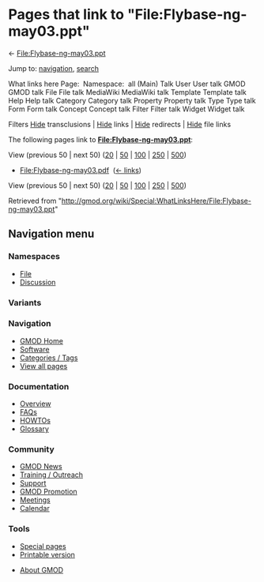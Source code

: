 <div id="mw-page-base" class="noprint">

</div>

<div id="mw-head-base" class="noprint">

</div>

<div id="content" class="mw-body" role="main">

<span id="top"></span>

<div id="mw-js-message" style="display:none;">

</div>



# <span dir="auto">Pages that link to "File:Flybase-ng-may03.ppt"</span>

<div id="bodyContent">

<div id="contentSub">

←
[File:Flybase-ng-may03.ppt](/wiki/File:Flybase-ng-may03.ppt "File:Flybase-ng-may03.ppt")

</div>

<div id="jump-to-nav" class="mw-jump">

Jump to: [navigation](#mw-navigation), [search](#p-search)

</div>

<div id="mw-content-text">

What links here Page:  Namespace:  all (Main) Talk User User talk GMOD
GMOD talk File File talk MediaWiki MediaWiki talk Template Template talk
Help Help talk Category Category talk Property Property talk Type Type
talk Form Form talk Concept Concept talk Filter Filter talk Widget
Widget talk

Filters
[Hide](/mediawiki/index.php?title=Special:WhatLinksHere/File:Flybase-ng-may03.ppt&hidetrans=1 "Special:WhatLinksHere/File:Flybase-ng-may03.ppt")
transclusions \|
[Hide](/mediawiki/index.php?title=Special:WhatLinksHere/File:Flybase-ng-may03.ppt&hidelinks=1 "Special:WhatLinksHere/File:Flybase-ng-may03.ppt")
links \|
[Hide](/mediawiki/index.php?title=Special:WhatLinksHere/File:Flybase-ng-may03.ppt&hideredirs=1 "Special:WhatLinksHere/File:Flybase-ng-may03.ppt")
redirects \|
[Hide](/mediawiki/index.php?title=Special:WhatLinksHere/File:Flybase-ng-may03.ppt&hideimages=1 "Special:WhatLinksHere/File:Flybase-ng-may03.ppt")
file links

The following pages link to
**[File:Flybase-ng-may03.ppt](/wiki/File:Flybase-ng-may03.ppt "File:Flybase-ng-may03.ppt")**:

View (previous 50 \| next 50)
([20](/mediawiki/index.php?title=Special:WhatLinksHere/File:Flybase-ng-may03.ppt&limit=20 "Special:WhatLinksHere/File:Flybase-ng-may03.ppt")
\|
[50](/mediawiki/index.php?title=Special:WhatLinksHere/File:Flybase-ng-may03.ppt&limit=50 "Special:WhatLinksHere/File:Flybase-ng-may03.ppt")
\|
[100](/mediawiki/index.php?title=Special:WhatLinksHere/File:Flybase-ng-may03.ppt&limit=100 "Special:WhatLinksHere/File:Flybase-ng-may03.ppt")
\|
[250](/mediawiki/index.php?title=Special:WhatLinksHere/File:Flybase-ng-may03.ppt&limit=250 "Special:WhatLinksHere/File:Flybase-ng-may03.ppt")
\|
[500](/mediawiki/index.php?title=Special:WhatLinksHere/File:Flybase-ng-may03.ppt&limit=500 "Special:WhatLinksHere/File:Flybase-ng-may03.ppt"))

- [File:Flybase-ng-may03.pdf](/wiki/File:Flybase-ng-may03.pdf "File:Flybase-ng-may03.pdf")
  ‎ <span class="mw-whatlinkshere-tools">([←
  links](/mediawiki/index.php?title=Special:WhatLinksHere&target=File%3AFlybase-ng-may03.pdf "Special:WhatLinksHere"))</span>

View (previous 50 \| next 50)
([20](/mediawiki/index.php?title=Special:WhatLinksHere/File:Flybase-ng-may03.ppt&limit=20 "Special:WhatLinksHere/File:Flybase-ng-may03.ppt")
\|
[50](/mediawiki/index.php?title=Special:WhatLinksHere/File:Flybase-ng-may03.ppt&limit=50 "Special:WhatLinksHere/File:Flybase-ng-may03.ppt")
\|
[100](/mediawiki/index.php?title=Special:WhatLinksHere/File:Flybase-ng-may03.ppt&limit=100 "Special:WhatLinksHere/File:Flybase-ng-may03.ppt")
\|
[250](/mediawiki/index.php?title=Special:WhatLinksHere/File:Flybase-ng-may03.ppt&limit=250 "Special:WhatLinksHere/File:Flybase-ng-may03.ppt")
\|
[500](/mediawiki/index.php?title=Special:WhatLinksHere/File:Flybase-ng-may03.ppt&limit=500 "Special:WhatLinksHere/File:Flybase-ng-may03.ppt"))

</div>

<div class="printfooter">

Retrieved from
"<http://gmod.org/wiki/Special:WhatLinksHere/File:Flybase-ng-may03.ppt>"

</div>

<div id="catlinks" class="catlinks catlinks-allhidden">

</div>

<div class="visualClear">

</div>

</div>

</div>

<div id="mw-navigation">

## Navigation menu

<div id="mw-head">



<div id="left-navigation">

<div id="p-namespaces" class="vectorTabs" role="navigation"
aria-labelledby="p-namespaces-label">

### Namespaces

- <span id="ca-nstab-image"><a href="/wiki/File:Flybase-ng-may03.ppt" accesskey="c"
  title="View the file page [c]">File</a></span>
- <span id="ca-talk"><a
  href="/mediawiki/index.php?title=File_talk:Flybase-ng-may03.ppt&amp;action=edit&amp;redlink=1"
  accesskey="t"
  title="Discussion about the content page [t]">Discussion</a></span>

</div>

<div id="p-variants" class="vectorMenu emptyPortlet" role="navigation"
aria-labelledby="p-variants-label">

### 

### Variants[](#)

<div class="menu">

</div>

</div>

</div>

<div id="right-navigation">





</div>



</div>

</div>

</div>

<div id="mw-panel">

<div id="p-logo" role="banner">

<a href="/wiki/Main_Page"
style="background-image: url(http://gmod.org/images/GMOD-cogs.png);"
title="Visit the main page"></a>

</div>

<div id="p-Navigation" class="portal" role="navigation"
aria-labelledby="p-Navigation-label">

### Navigation

<div class="body">

- <span id="n-GMOD-Home">[GMOD Home](/wiki/Main_Page)</span>
- <span id="n-Software">[Software](/wiki/GMOD_Components)</span>
- <span id="n-Categories-.2F-Tags">[Categories /
  Tags](/wiki/Categories)</span>
- <span id="n-View-all-pages">[View all
  pages](/wiki/Special:AllPages)</span>

</div>

</div>

<div id="p-Documentation" class="portal" role="navigation"
aria-labelledby="p-Documentation-label">

### Documentation

<div class="body">

- <span id="n-Overview">[Overview](/wiki/Overview)</span>
- <span id="n-FAQs">[FAQs](/wiki/Category:FAQ)</span>
- <span id="n-HOWTOs">[HOWTOs](/wiki/Category:HOWTO)</span>
- <span id="n-Glossary">[Glossary](/wiki/Glossary)</span>

</div>

</div>

<div id="p-Community" class="portal" role="navigation"
aria-labelledby="p-Community-label">

### Community

<div class="body">

- <span id="n-GMOD-News">[GMOD News](/wiki/GMOD_News)</span>
- <span id="n-Training-.2F-Outreach">[Training /
  Outreach](/wiki/Training_and_Outreach)</span>
- <span id="n-Support">[Support](/wiki/Support)</span>
- <span id="n-GMOD-Promotion">[GMOD
  Promotion](/wiki/GMOD_Promotion)</span>
- <span id="n-Meetings">[Meetings](/wiki/Meetings)</span>
- <span id="n-Calendar">[Calendar](/wiki/Calendar)</span>

</div>

</div>

<div id="p-tb" class="portal" role="navigation"
aria-labelledby="p-tb-label">

### Tools

<div class="body">

- <span id="t-specialpages"><a href="/wiki/Special:SpecialPages" accesskey="q"
  title="A list of all special pages [q]">Special pages</a></span>
- <span id="t-print"><a
  href="/mediawiki/index.php?title=Special:WhatLinksHere/File:Flybase-ng-may03.ppt&amp;printable=yes"
  rel="alternate" accesskey="p"
  title="Printable version of this page [p]">Printable version</a></span>

</div>

</div>

</div>

</div>

<div id="footer" role="contentinfo">

- <span id="footer-places-about">[About
  GMOD](/wiki/GMOD:About "GMOD:About")</span>

<!-- -->






</div>
